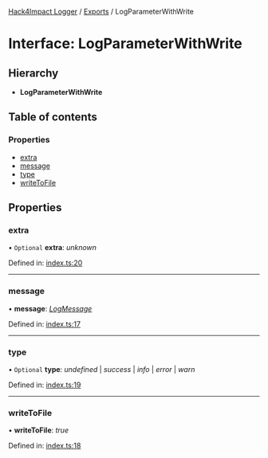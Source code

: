 [Hack4Impact Logger](https://github.com/hack4impact/logger/tree/main/docs/README.md) / [Exports](https://github.com/hack4impact/logger/tree/main/docs/modules.md) / LogParameterWithWrite

# Interface: LogParameterWithWrite

## Hierarchy

- **LogParameterWithWrite**

## Table of contents

### Properties

- [extra](https://github.com/hack4impact/logger/tree/main/docs/interfaces/logparameterwithwrite.md#extra)
- [message](https://github.com/hack4impact/logger/tree/main/docs/interfaces/logparameterwithwrite.md#message)
- [type](https://github.com/hack4impact/logger/tree/main/docs/interfaces/logparameterwithwrite.md#type)
- [writeToFile](https://github.com/hack4impact/logger/tree/main/docs/interfaces/logparameterwithwrite.md#writetofile)

## Properties

### extra

• `Optional` **extra**: _unknown_

Defined in: [index.ts:20](https://github.com/hack4impact/logger/blob/079ea81/src/index.ts#L20)

---

### message

• **message**: [_LogMessage_](https://github.com/hack4impact/logger/tree/main/docs/modules.md#logmessage)

Defined in: [index.ts:17](https://github.com/hack4impact/logger/blob/079ea81/src/index.ts#L17)

---

### type

• `Optional` **type**: _undefined_ \| _success_ \| _info_ \| _error_ \| _warn_

Defined in: [index.ts:19](https://github.com/hack4impact/logger/blob/079ea81/src/index.ts#L19)

---

### writeToFile

• **writeToFile**: _true_

Defined in: [index.ts:18](https://github.com/hack4impact/logger/blob/079ea81/src/index.ts#L18)
